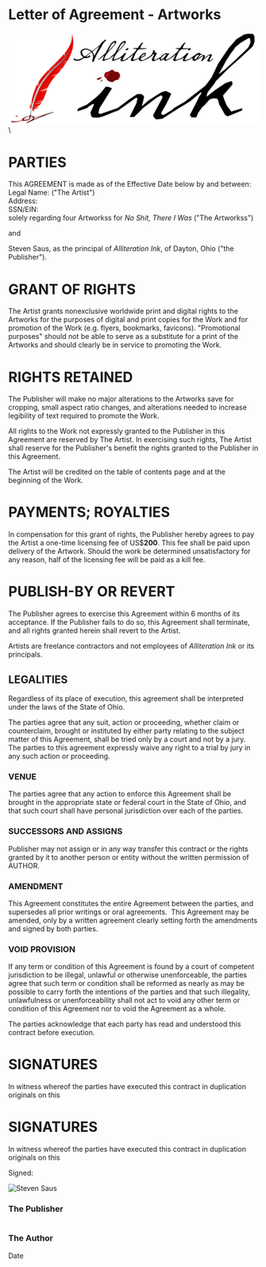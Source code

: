 # Letter of Agreement - Artworks

![](aink_logo.png "Alliteration Ink")  \  

# PARTIES
This AGREEMENT is made as of the Effective Date below by and between:   
Legal Name:   ("The Artist")   
Address:   
SSN/EIN:  
solely regarding four Artworkss for *No Shit, There I Was* ("The Artworkss")  

and   

Steven Saus, as the principal of *Alliteration Ink*, of Dayton, Ohio ("the Publisher").  

# GRANT OF RIGHTS

The Artist grants nonexclusive worldwide print and digital rights to the Artworks for the purposes of digital and print copies for the Work and for promotion of the Work (e.g. flyers, bookmarks, favicons). "Promotional purposes" should not be able to serve as a substitute for a print of the Artworks and should clearly be in service to promoting the Work.   

# RIGHTS RETAINED

The Publisher will make no major alterations to the Artworks save for cropping, small aspect ratio changes, and alterations needed to increase legibility of text required to promote the Work.  

All rights to the Work not expressly granted to the Publisher in this Agreement are reserved by The Artist. In exercising such rights, The Artist shall reserve for the Publisher's benefit the rights granted to the Publisher in this Agreement.   

The Artist will be credited on the table of contents page and at the beginning of the Work.

# PAYMENTS; ROYALTIES

In compensation for this grant of rights, the Publisher hereby agrees to pay the Artist a one-time licensing fee of US$**200**. This fee shall be paid upon delivery of the Artwork.  Should the work be determined unsatisfactory for any reason, half of the licensing fee will be paid as a kill fee.

# PUBLISH-BY OR REVERT

The Publisher agrees to exercise this Agreement within 6 months of its acceptance. If the Publisher fails to do so, this Agreement shall terminate, and all rights granted herein shall revert to the Artist.   

Artists are freelance contractors and not employees of *Alliteration Ink* or its principals.  

## LEGALITIES

Regardless of its place of execution, this agreement shall be interpreted under the laws of the State of Ohio.

The parties agree that any suit, action or proceeding, whether claim or counterclaim, brought or instituted by either party relating to the subject matter of this Agreement, shall be tried only by a court and not by a jury. The parties to this agreement expressly waive any right to a trial by jury in any such action or proceeding.

### VENUE

The parties agree that any action to enforce this Agreement shall be brought in the appropriate state or federal court in the State of Ohio, and that such court shall have personal jurisdiction over each of the parties.

### SUCCESSORS AND ASSIGNS

Publisher may not assign or in any way transfer this contract or the rights granted by it to another person or entity without the written permission of AUTHOR.

### AMENDMENT  

This Agreement constitutes the entire Agreement between the parties, and supersedes all prior writings or oral agreements.  This Agreement may be amended, only by a written agreement clearly setting forth the amendments and signed by both parties.

### VOID PROVISION

If any term or condition of this Agreement is found by a court of competent jurisdiction to be illegal, unlawful or otherwise unenforceable, the parties agree that such term or condition shall be reformed as nearly as may be possible to carry forth the intentions of the parties and that such illegality, unlawfulness or unenforceability shall not act to void any other term or condition of this Agreement nor to void the Agreement as a whole.

The parties acknowledge that each party has read and understood this contract before execution.


# SIGNATURES

In witness whereof the parties have executed this contract in duplication originals on this

# SIGNATURES

In witness whereof the parties have executed this contract in duplication originals on this

Signed:  
  
![](mysig.png "Steven Saus")   
   
### The Publisher  

#  
#
### The Author

Date

